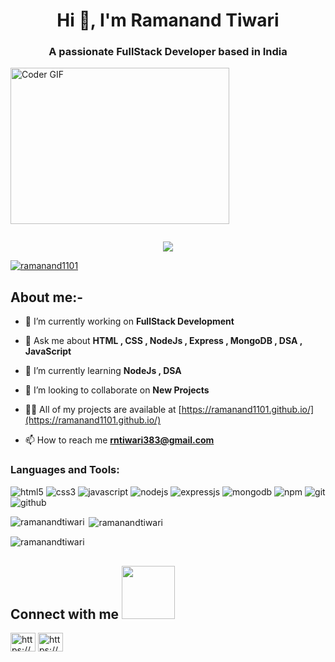<h1 align="center">Hi 👋, I'm Ramanand Tiwari</h1>
<h3 align="center">A passionate FullStack Developer based in India</h3>
<img alt="Coder GIF" height=250 width=350 src="https://images.squarespace-cdn.com/content/v1/5769fc401b631bab1addb2ab/1541580611624-TE64QGKRJG8SWAIUS7NS/ke17ZwdGBToddI8pDm48kPoswlzjSVMM-SxOp7CV59BZw-zPPgdn4jUwVcJE1ZvWQUxwkmyExglNqGp0IvTJZamWLI2zvYWH8K3-s_4yszcp2ryTI0HqTOaaUohrI8PI6FXy8c9PWtBlqAVlUS5izpdcIXDZqDYvprRqZ29Pw0o/coding-freak.gif" />

 <p align="left"> <img src="https://komarev.com/ghpvc/?username=Ramanand1101&label=Profile%20views&color=0e75b6&style=flat" alt="" /> </p>
 <p align="center" color:"red">
          <img src="https://readme-typing-svg.demolab.com/?lines=hi! My self Ramanand Tiwari 🏽; I am a Full-stack%20Node%20developer 🏻‍💻; interested in Coding 🏃‍♂️♂️;Curious%20to%20learn%20new%20things !&font=Fira%20Code&center=true&width=440&height=45&color=#37bcf7&vCenter=true&size=22&pause=1000"></a>
      </p>


<p align="left"> <a href="https://github.com/ryo-ma/github-profile-trophy"><img src="https://github-profile-trophy.vercel.app/?username=ramanand1101" alt="ramanand1101" /></a> </p>

## About me:-
 

- 🔭 I’m currently working on **FullStack Development**

- 💬 Ask me about **HTML , CSS , NodeJs , Express , MongoDB , DSA , JavaScript**

- 🌱 I’m currently learning **NodeJs , DSA**

- 👯 I’m looking to collaborate on **New Projects**

- 👨‍💻 All of my projects are available at [https://ramanand1101.github.io/](https://ramanand1101.github.io/)

- 📫 How to reach me **rntiwari383@gmail.com**



<p align="left">
</p>

<h3 align="left">Languages and Tools:</h3>
<p >
    <img src="https://img.shields.io/badge/HTML5-E34F26?style=for-the-badge&logo=html5&logoColor=white" alt="html5" />
    <img src="https://img.shields.io/badge/CSS3-1572B6?style=for-the-badge&logo=css3&logoColor=white" alt="css3" /> 
    <img src="https://img.shields.io/badge/JavaScript-323330?style=for-the-badge&logo=javascript&logoColor=F7DF1E" alt="javascript" />
    <img src="https://img.shields.io/badge/Node.js-339933?style=for-the-badge&logo=nodedotjs&logoColor=white" alt="nodejs" />
    <img src="https://img.shields.io/badge/Express.js-000000?style=for-the-badge&logo=express&logoColor=white" alt="expressjs" />
    <img src="https://img.shields.io/badge/MongoDB-4EA94B?style=for-the-badge&logo=mongodb&logoColor=white" alt="mongodb" />
    <img src="https://img.shields.io/badge/npm-CB3837?style=for-the-badge&logo=npm&logoColor=white" alt="npm" />
    <img src="https://img.shields.io/badge/Git-f44d27?style=for-the-badge&logo=git&logoColor=white" alt="git" />
    <img src="https://img.shields.io/badge/GitHub-100000?style=for-the-badge&logo=github&logoColor=white" alt="github" />
  
</p>
<p><img align="left" src="https://github-readme-stats.vercel.app/api/top-langs?username=ramanand1101&show_icons=true&locale=en&layout=compact" alt="ramanandtiwari" /></p>

<p>&nbsp;<img align="center" src="https://github-readme-stats.vercel.app/api?username=ramanand1101&show_icons=true&locale=en" alt="ramanandtiwari" /></p>

<p><img align="center" src="https://github-readme-streak-stats.herokuapp.com/?user=ramanand1101&" alt="ramanandtiwari" /></p>

<h2> Connect with me <img src='https://raw.githubusercontent.com/ShahriarShafin/ShahriarShafin/main/Assets/handshake.gif' width="85px" marginBottom="4px"> </h2>
<p align="left">
<a href="https://www.linkedin.com/in/ramanand-tiwari/" target="blank"><img align="center" src="https://raw.githubusercontent.com/rahuldkjain/github-profile-readme-generator/master/src/images/icons/Social/linked-in-alt.svg" alt="https://www.linkedin.com/in/ramanand-tiwari-926557198/" height="30" width="40" /></a>
<a href="https://stackoverflow.com/users/21191391/ramanand-tiwari"><img align="center" src="https://raw.githubusercontent.com/rahuldkjain/github-profile-readme-generator/master/src/images/icons/Social/stack-overflow.svg" alt="https://stackoverflow.com/users/21191391/ramanand-tiwari" height="30" width="40" /></a>
</p>

